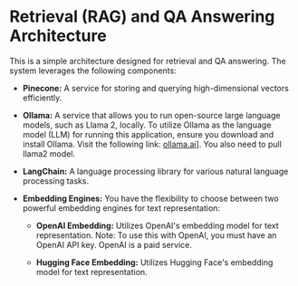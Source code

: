 # Retrieval (RAG) and QA Answering Architecture

This is a simple architecture designed for retrieval and QA answering. The system leverages the following components:

- **Pinecone:** A service for storing and querying high-dimensional vectors efficiently.

- **Ollama:** A service that allows you to run open-source large language models, such as Llama 2, locally. To utilize Ollama as the language model (LLM) for running this application, ensure you download and install Ollama. Visit the following link: [ollama.ai](https://ollama.ai/)]. You also need to pull llama2 model.

- **LangChain:** A language processing library for various natural language processing tasks.

- **Embedding Engines:** You have the flexibility to choose between two powerful embedding engines for text representation:

  - **OpenAI Embedding:** Utilizes OpenAI's embedding model for text representation. Note: To use this with OpenAI, you must have an OpenAI API key. OpenAI is a paid service.

  - **Hugging Face Embedding:** Utilizes Hugging Face's embedding model for text representation.

